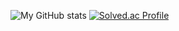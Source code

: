 ![My GitHub stats](https://github-readme-stats.vercel.app/api?username=Kimgooner)
[![Solved.ac Profile](http://mazassumnida.wtf/api/v2/generate_badge?boj=whitedoggy)](https://solved.ac/whitedoggy/)
